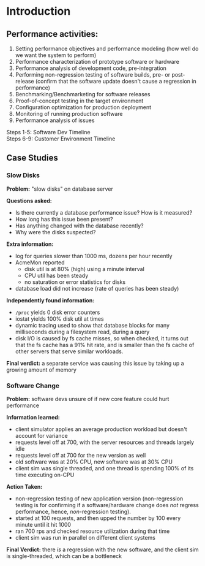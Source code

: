 # Introduction

## Performance activities:  

1. Setting performance objectives and performance modeling (how well do we want the system to perform)
2. Performance characterization of prototype software or hardware
3. Performance analysis of development code, pre-integration 
4. Performing non-regression testing of software builds, pre- or post-release (confirm that the software update doesn't cause a regression in performance)
5. Benchmarking/Benchmarketing for software releases
6. Proof-of-concept testing in the target environment
7. Configuration optimization for production deployment
8. Monitoring of running production software
9. Performance analysis of issues

Steps 1-5: Software Dev Timeline  
Steps 6-9: Customer Environment Timeline

## Case Studies

### Slow Disks

**Problem:** "slow disks" on database server  

**Questions asked:**  

* Is there currently a database performance issue? How is it measured?
* How long has this issue been present?
* Has anything changed with the database recently?
* Why were the disks suspected?

**Extra information:**  

* log for queries slower than 1000 ms, dozens per hour recently
* AcmeMon reported 
    * disk util is at 80% (high) using a minute interval
    * CPU util has been steady
    * no saturation or error statistics for disks
* database load did not increase (rate of queries has been steady)

**Independently found information:**  

* `/proc` yields 0 disk error counters
* iostat yields 100% disk util at times
* dynamic tracing used to show that database blocks for many milliseconds during a filesystem read, during a query
* disk I/O is caused by fs cache misses, so when checked, it turns out that the fs cache has a 91% hit rate, and is smaller than the fs cache of other servers that serve similar workloads.

**Final verdict:** a separate service was causing this issue by taking up a growing amount of memory

### Software Change

**Problem:** software devs unsure of if new core feature could hurt performance  

**Information learned:**  

* client simulator applies an average production workload but doesn't account for variance
* requests level off at 700, with the server resources and threads largely idle
* requests level off at 700 for the new version as well
* old software was at 20% CPU, new software was at 30% CPU
* client sim was single threaded, and one thread is spending 100% of its time executing on-CPU

**Action Taken:** 

* non-regression testing of new application version (non-regression testing is for confirming if a software/hardware change does *not* regress performance, hence, *non*-regression testing).  
* started at 100 requests, and then upped the number by 100 every minute until it hit 1000
* ran 700 rps and checked resource utilization during that time
* client sim was run in parallel on different client systems

**Final Verdict:** there *is* a regression with the new software, and the client sim is single-threaded, which can be a bottleneck
